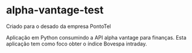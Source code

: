 # alpha-vantage-test
Criado para o desado da empresa PontoTel

Aplicação em Python consumindo a API alpha vantage para finanças. Esta aplicação tem como foco obter o índice Bovespa intraday. 
